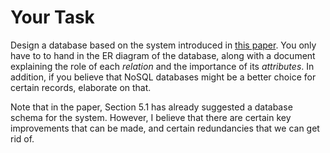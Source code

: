 # Your Task

Design a database based on the system introduced in [this paper](https://www.mdpi.com/2076-3417/11/14/6497). You only have to to hand in the ER diagram of the database, along with a document explaining the role of each *relation* and the importance of its *attributes*. In addition, if you believe that NoSQL databases might be a better choice for certain records, elaborate on that.

Note that in the paper, Section 5.1 has already suggested a database schema for the system. However, I believe that there are certain key improvements that can be made, and certain redundancies that we can get rid of.
